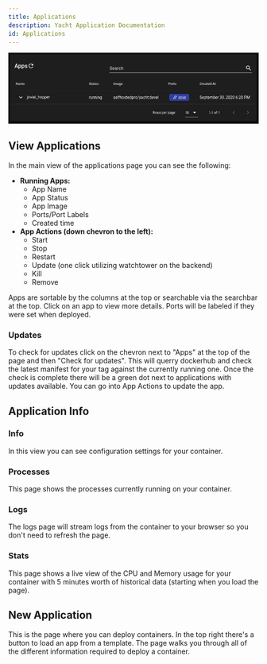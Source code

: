 ```yaml
---
title: Applications
description: Yacht Application Documentation
id: Applications
---
```

![Applications Page](Images/Yacht-Applications.png)

## View Applications
In the main view of the applications page you can see the following:

* **Running Apps:**
    * App Name
    * App Status
    * App Image
    * Ports/Port Labels
    * Created time
* **App Actions (down chevron to the left):**
    * Start
    * Stop
    * Restart
    * Update (one click utilizing watchtower on the backend)
    * Kill
    * Remove

Apps are sortable by the columns at the top or searchable via the searchbar at the top. Click on an app to view more details. Ports will be labeled if they were set when deployed. 

### Updates
To check for updates click on the chevron next to "Apps" at the top of the page and then "Check for updates". This will querry dockerhub and check the latest manifest for your tag against the currently running one. Once the check is complete there will be a green dot next to applications with updates available. You can go into App Actions to update the app.

## Application Info

### Info
In this view you can see configuration settings for your container.

### Processes
This page shows the processes currently running on your container.

### Logs
The logs page will stream logs from the container to your browser so you don't need to refresh the page.

### Stats
This page shows a live view of the CPU and Memory usage for your container with 5 minutes worth of historical data (starting when you load the page).

## New Application
This is the page where you can deploy containers. In the top right there's a button to load an app from a template. The page walks you through all of the different information required to deploy a container.